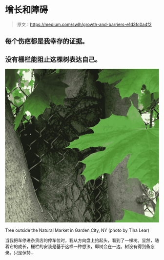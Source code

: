 # 增长和障碍

> 原文：<https://medium.com/swlh/growth-and-barriers-e1d3fc0a4f2>

## 每个伤疤都是我幸存的证据。

## 没有栅栏能阻止这棵树表达自己。

![](img/c26672c0b8e4e14b4c3c23ae512c00b6.png)

Tree outside the Natural Market in Garden City, NY (photo by Tina Lear)

当我把车停进杂货店的停车位时，我从方向盘上抬起头，看到了一棵树。显然，随着它的成长，栅栏的安装是基于这样一种想法，即树会在一边。树没有得到备忘录。只是保持…